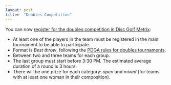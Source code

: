 ```yaml
---
layout: post
title:  "Doubles Competition"
---
```


You can now [register for the doubles competition in Disc Golf Metrix](https://discgolfmetrix.com/2042930):

  * At least one of the players in the team must be registered in the main tournament to be able to participate.
  * Format is *Best throw*, following the [PDGA rules for doubles tournaments](https://www.pdga.com/rules/official-rules-disc-golf/appendix-b).
  * Between two and three teams for each group.
  * The last group must start before 3:30 PM. The estimated average duration of a round is 3 hours.
  * There will be one prize for each category: *open* and *mixed* (for teams with at least one woman in their composition).
